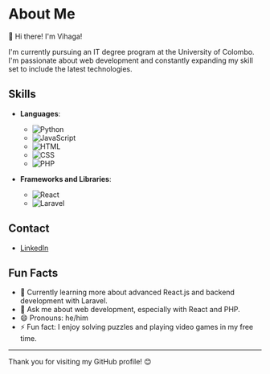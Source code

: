 # About Me

👋 Hi there! I'm Vihaga!

I'm currently pursuing an IT degree program at the University of Colombo. I'm passionate about web development and constantly expanding my skill set to include the latest technologies.

## Skills

- **Languages**: 
  - ![Python](https://img.shields.io/badge/-Python-3776AB?style=flat-square&logo=python&logoColor=white)
  - ![JavaScript](https://img.shields.io/badge/-JavaScript-F7DF1E?style=flat-square&logo=javascript&logoColor=black)
  - ![HTML](https://img.shields.io/badge/-HTML5-E34F26?style=flat-square&logo=html5&logoColor=white)
  - ![CSS](https://img.shields.io/badge/-CSS3-1572B6?style=flat-square&logo=css3&logoColor=white)
  - ![PHP](https://img.shields.io/badge/-PHP-777BB4?style=flat-square&logo=php&logoColor=white)

- **Frameworks and Libraries**:
  - ![React](https://img.shields.io/badge/-React-61DAFB?style=flat-square&logo=react&logoColor=white)
  - ![Laravel](https://img.shields.io/badge/-Laravel-FF2D20?style=flat-square&logo=laravel&logoColor=white)



## Contact

- [LinkedIn](www.linkedin.com/in/widane-vihaga12)

## Fun Facts

- 🌱 Currently learning more about advanced React.js and backend development with Laravel.
- 💬 Ask me about web development, especially with React and PHP.
- 😄 Pronouns: he/him
- ⚡ Fun fact: I enjoy solving puzzles and playing video games in my free time.

---

Thank you for visiting my GitHub profile! 😊
